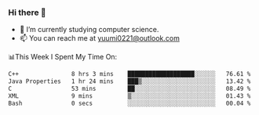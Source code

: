 ### Hi there 👋

- 📕 I’m currently studying computer science.
- 📫 You can reach me at yuumi0221@outlook.com


📊This Week I Spent My Time On:
<!--START_SECTION:waka-->

```txt
C++               8 hrs 3 mins    ███████████████████░░░░░░   76.61 %
Java Properties   1 hr 24 mins    ███▒░░░░░░░░░░░░░░░░░░░░░   13.42 %
C                 53 mins         ██░░░░░░░░░░░░░░░░░░░░░░░   08.49 %
XML               9 mins          ▒░░░░░░░░░░░░░░░░░░░░░░░░   01.43 %
Bash              0 secs          ░░░░░░░░░░░░░░░░░░░░░░░░░   00.04 %
```

<!--END_SECTION:waka-->

<!--
**Yuumi0221/Yuumi0221** is a ✨ _special_ ✨ repository because its `README.md` (this file) appears on your GitHub profile.

Here are some ideas to get you started:

- 🔭 I’m currently working on ...
- 🌱 I’m currently learning ...
- 👯 I’m looking to collaborate on ...
- 🤔 I’m looking for help with ...
- 💬 Ask me about ...
- 📫 How to reach me: ...
- 😄 Pronouns: ...
- ⚡ Fun fact: ...
-->
